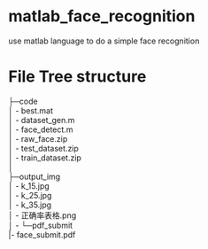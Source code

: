 # matlab_face_recognition
use matlab language to do a simple face recognition



# File Tree structure
├─code  
│ -     best.mat  
│ -    dataset_gen.m  
│ -     face_detect.m  
│ -     raw_face.zip  
│ -     test_dataset.zip  
│ -     train_dataset.zip  
│  
├─output_img  
│ -     k_15.jpg  
│ -     k_25.jpg  
│ -     k_35.jpg  
│ -     正确率表格.png  
│ - 
└─pdf_submit  
       |- face_submit.pdf  

